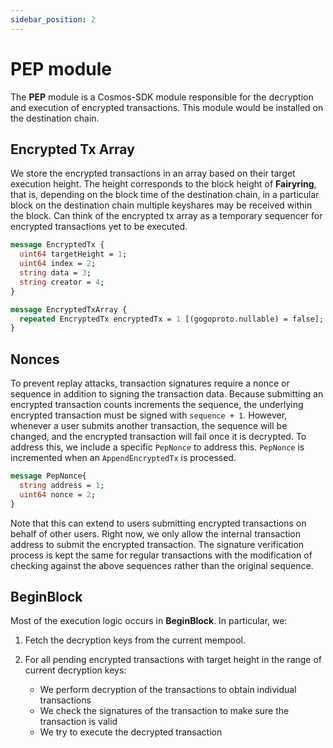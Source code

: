 ```yaml
---
sidebar_position: 2
---
```


# PEP module

The **PEP** module is a Cosmos-SDK module responsible for the decryption and execution of encrypted transactions. This module would be installed on the destination chain.

## Encrypted Tx Array

We store the encrypted transactions in an array based on their target execution height. The height corresponds to the block height of **Fairyring**, that is, depending on the block time of the destination chain, in a particular block on the destination chain multiple keyshares may be received within the block.
Can think of the encrypted tx array as a temporary sequencer for encrypted transactions yet to be executed.

```proto
message EncryptedTx {
  uint64 targetHeight = 1;
  uint64 index = 2;
  string data = 3;
  string creator = 4;
}

message EncryptedTxArray {
  repeated EncryptedTx encryptedTx = 1 [(gogoproto.nullable) = false];
}
```

## Nonces

To prevent replay attacks, transaction signatures require a nonce or sequence in addition to signing the transaction data. Because submitting an encrypted transaction counts increments the sequence, the underlying encrypted transaction must be signed with `sequence + 1`.
However, whenever a user submits another transaction, the sequence will be changed, and the encrypted transaction will fail once it is decrypted. To address this, we include a specific `PepNonce` to address this. `PepNonce` is incremented when an `AppendEncryptedTx` is processed.

```proto
message PepNonce{
  string address = 1;
  uint64 nonce = 2;
}
```

Note that this can extend to users submitting encrypted transactions on behalf of other users. Right now, we only allow the internal transaction address to submit the encrypted transaction.
The signature verification process is kept the same for regular transactions with the modification of checking against the above sequences rather than the original sequence.

## BeginBlock

Most of the execution logic occurs in **BeginBlock**. In particular, we:

1. Fetch the decryption keys from the current mempool.
2. For all pending encrypted transactions with target height in the range of current decryption keys:

   - We perform decryption of the transactions to obtain individual transactions
   - We check the signatures of the transaction to make sure the transaction is valid
   - We try to execute the decrypted transaction
